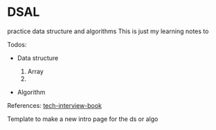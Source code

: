 # DSAL

practice data structure and algorithms
This is just my learning notes to

Todos:

- Data structure
    1. Array
    2. 

- Algorithm

References:
[tech-interview-book](https://yangshun.github.io/tech-interview-handbook/)

Template to make a new intro page for the ds or algo

